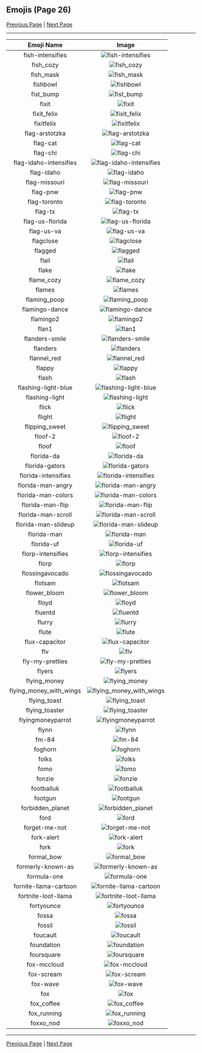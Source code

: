 
  ## Emojis (Page 26)

  [Previous Page](/docs/hashicorp/page-f-0025.md)
   | [Next Page](/docs/hashicorp/page-f-0027.md)

  <hr />

  |Emoji Name|Image|
  | :-: | :-: |
  |fish-intensifies| ![fish-intensifies](/emojis/hashicorp/fish-intensifies.gif)|
  |fish_cozy| ![fish_cozy](/emojis/hashicorp/fish_cozy.png)|
  |fish_mask| ![fish_mask](/emojis/hashicorp/fish_mask.png)|
  |fishbowl| ![fishbowl](/emojis/hashicorp/fishbowl.gif)|
  |fist_bump| ![fist_bump](/emojis/hashicorp/fist_bump.gif)|
  |fixit| ![fixit](/emojis/hashicorp/fixit.png)|
  |fixit_felix| ![fixit_felix](/emojis/hashicorp/fixit_felix.png)|
  |fixitfelix| ![fixitfelix](/emojis/hashicorp/fixitfelix.png)|
  |flag-arstotzka| ![flag-arstotzka](/emojis/hashicorp/flag-arstotzka.jpg)|
  |flag-cat| ![flag-cat](/emojis/hashicorp/flag-cat.png)|
  |flag-chi| ![flag-chi](/emojis/hashicorp/flag-chi.png)|
  |flag-idaho-intensifies| ![flag-idaho-intensifies](/emojis/hashicorp/flag-idaho-intensifies.gif)|
  |flag-idaho| ![flag-idaho](/emojis/hashicorp/flag-idaho.png)|
  |flag-missouri| ![flag-missouri](/emojis/hashicorp/flag-missouri.png)|
  |flag-pnw| ![flag-pnw](/emojis/hashicorp/flag-pnw.png)|
  |flag-toronto| ![flag-toronto](/emojis/hashicorp/flag-toronto.png)|
  |flag-tx| ![flag-tx](/emojis/hashicorp/flag-tx.png)|
  |flag-us-florida| ![flag-us-florida](/emojis/hashicorp/flag-us-florida.png)|
  |flag-us-va| ![flag-us-va](/emojis/hashicorp/flag-us-va.gif)|
  |flagclose| ![flagclose](/emojis/hashicorp/flagclose.jpg)|
  |flagged| ![flagged](/emojis/hashicorp/flagged.png)|
  |flail| ![flail](/emojis/hashicorp/flail.gif)|
  |flake| ![flake](/emojis/hashicorp/flake.png)|
  |flame_cozy| ![flame_cozy](/emojis/hashicorp/flame_cozy.png)|
  |flames| ![flames](/emojis/hashicorp/flames.png)|
  |flaming_poop| ![flaming_poop](/emojis/hashicorp/flaming_poop.png)|
  |flamingo-dance| ![flamingo-dance](/emojis/hashicorp/flamingo-dance.gif)|
  |flamingo2| ![flamingo2](/emojis/hashicorp/flamingo2.png)|
  |flan1| ![flan1](/emojis/hashicorp/flan1.png)|
  |flanders-smile| ![flanders-smile](/emojis/hashicorp/flanders-smile.gif)|
  |flanders| ![flanders](/emojis/hashicorp/flanders.png)|
  |flannel_red| ![flannel_red](/emojis/hashicorp/flannel_red.png)|
  |flappy| ![flappy](/emojis/hashicorp/flappy.gif)|
  |flash| ![flash](/emojis/hashicorp/flash.png)|
  |flashing-light-blue| ![flashing-light-blue](/emojis/hashicorp/flashing-light-blue.gif)|
  |flashing-light| ![flashing-light](/emojis/hashicorp/flashing-light.gif)|
  |flick| ![flick](/emojis/hashicorp/flick.png)|
  |flight| ![flight](/emojis/hashicorp/flight.png)|
  |flipping_sweet| ![flipping_sweet](/emojis/hashicorp/flipping_sweet.jpg)|
  |floof-2| ![floof-2](/emojis/hashicorp/floof-2.png)|
  |floof| ![floof](/emojis/hashicorp/floof.png)|
  |florida-da| ![florida-da](/emojis/hashicorp/florida-da.png)|
  |florida-gators| ![florida-gators](/emojis/hashicorp/florida-gators.png)|
  |florida-intensifies| ![florida-intensifies](/emojis/hashicorp/florida-intensifies.gif)|
  |florida-man-angry| ![florida-man-angry](/emojis/hashicorp/florida-man-angry.gif)|
  |florida-man-colors| ![florida-man-colors](/emojis/hashicorp/florida-man-colors.gif)|
  |florida-man-flip| ![florida-man-flip](/emojis/hashicorp/florida-man-flip.gif)|
  |florida-man-scroll| ![florida-man-scroll](/emojis/hashicorp/florida-man-scroll.gif)|
  |florida-man-slideup| ![florida-man-slideup](/emojis/hashicorp/florida-man-slideup.gif)|
  |florida-man| ![florida-man](/emojis/hashicorp/florida-man.png)|
  |florida-uf| ![florida-uf](/emojis/hashicorp/florida-uf.png)|
  |florp-intensifies| ![florp-intensifies](/emojis/hashicorp/florp-intensifies.gif)|
  |florp| ![florp](/emojis/hashicorp/florp.png)|
  |flossingavocado| ![flossingavocado](/emojis/hashicorp/flossingavocado.gif)|
  |flotsam| ![flotsam](/emojis/hashicorp/flotsam.jpg)|
  |flower_bloom| ![flower_bloom](/emojis/hashicorp/flower_bloom.gif)|
  |floyd| ![floyd](/emojis/hashicorp/floyd.jpg)|
  |fluentd| ![fluentd](/emojis/hashicorp/fluentd.png)|
  |flurry| ![flurry](/emojis/hashicorp/flurry.png)|
  |flute| ![flute](/emojis/hashicorp/flute.gif)|
  |flux-capacitor| ![flux-capacitor](/emojis/hashicorp/flux-capacitor.gif)|
  |flv| ![flv](/emojis/hashicorp/flv.png)|
  |fly-my-pretties| ![fly-my-pretties](/emojis/hashicorp/fly-my-pretties.png)|
  |flyers| ![flyers](/emojis/hashicorp/flyers.png)|
  |flying_money| ![flying_money](/emojis/hashicorp/flying_money.gif)|
  |flying_money_with_wings| ![flying_money_with_wings](/emojis/hashicorp/flying_money_with_wings.gif)|
  |flying_toast| ![flying_toast](/emojis/hashicorp/flying_toast.png)|
  |flying_toaster| ![flying_toaster](/emojis/hashicorp/flying_toaster.gif)|
  |flyingmoneyparrot| ![flyingmoneyparrot](/emojis/hashicorp/flyingmoneyparrot.gif)|
  |flynn| ![flynn](/emojis/hashicorp/flynn.jpg)|
  |fm-84| ![fm-84](/emojis/hashicorp/fm-84.jpg)|
  |foghorn| ![foghorn](/emojis/hashicorp/foghorn.png)|
  |folks| ![folks](/emojis/hashicorp/folks.gif)|
  |fomo| ![fomo](/emojis/hashicorp/fomo.png)|
  |fonzie| ![fonzie](/emojis/hashicorp/fonzie.png)|
  |footballuk| ![footballuk](/emojis/hashicorp/footballuk.png)|
  |footgun| ![footgun](/emojis/hashicorp/footgun.png)|
  |forbidden_planet| ![forbidden_planet](/emojis/hashicorp/forbidden_planet.png)|
  |ford| ![ford](/emojis/hashicorp/ford.png)|
  |forget-me-not| ![forget-me-not](/emojis/hashicorp/forget-me-not.png)|
  |fork-alert| ![fork-alert](/emojis/hashicorp/fork-alert.png)|
  |fork| ![fork](/emojis/hashicorp/fork.png)|
  |formal_bow| ![formal_bow](/emojis/hashicorp/formal_bow.gif)|
  |formerly-known-as| ![formerly-known-as](/emojis/hashicorp/formerly-known-as.png)|
  |formula-one| ![formula-one](/emojis/hashicorp/formula-one.png)|
  |fornite-llama-cartoon| ![fornite-llama-cartoon](/emojis/hashicorp/fornite-llama-cartoon.png)|
  |fortnite-loot-llama| ![fortnite-loot-llama](/emojis/hashicorp/fortnite-loot-llama.png)|
  |fortyounce| ![fortyounce](/emojis/hashicorp/fortyounce.png)|
  |fossa| ![fossa](/emojis/hashicorp/fossa.jpg)|
  |fossil| ![fossil](/emojis/hashicorp/fossil.png)|
  |foucault| ![foucault](/emojis/hashicorp/foucault.png)|
  |foundation| ![foundation](/emojis/hashicorp/foundation.png)|
  |foursquare| ![foursquare](/emojis/hashicorp/foursquare.png)|
  |fox-mccloud| ![fox-mccloud](/emojis/hashicorp/fox-mccloud.png)|
  |fox-scream| ![fox-scream](/emojis/hashicorp/fox-scream.gif)|
  |fox-wave| ![fox-wave](/emojis/hashicorp/fox-wave.gif)|
  |fox| ![fox](/emojis/hashicorp/fox.gif)|
  |fox_coffee| ![fox_coffee](/emojis/hashicorp/fox_coffee.png)|
  |fox_running| ![fox_running](/emojis/hashicorp/fox_running.gif)|
  |foxxo_nod| ![foxxo_nod](/emojis/hashicorp/foxxo_nod.gif)|

  <hr/>
  
  [Previous Page](/docs/hashicorp/page-f-0025.md)
   | [Next Page](/docs/hashicorp/page-f-0027.md)